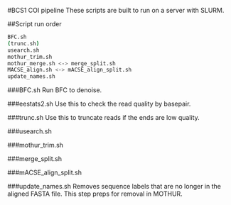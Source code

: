 #BCS1 COI pipeline
These scripts are built to run on a server with SLURM.

##Script run order
```bash
BFC.sh
(trunc.sh)
usearch.sh
mothur_trim.sh
mothur_merge.sh <-> merge_split.sh
MACSE_align.sh <-> mACSE_align_split.sh
update_names.sh
```
###BFC.sh
Run BFC to denoise.

###eestats2.sh
Use this to check the read quality by basepair.

###trunc.sh
Use this to truncate reads if the ends are low quality.

###usearch.sh

###mothur\_trim.sh

###merge\_split.sh

###mACSE\_align\_split.sh

###update\_names.sh
Removes sequence labels that are no longer in the aligned FASTA file. This step preps for removal in MOTHUR.
